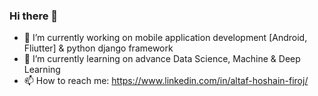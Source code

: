 ### Hi there 👋

- 🔭 I’m currently working on mobile application development [Android, Fliutter] & python django framework
- 🌱 I’m currently learning on advance Data Science, Machine & Deep Learning
- 📫 How to reach me: https://www.linkedin.com/in/altaf-hoshain-firoj/

<!--
**firojandev/firojandev** is a ✨ _special_ ✨ repository because its `README.md` (this file) appears on your GitHub profile.

Here are some ideas to get you started:

- 🔭 I’m currently working on python django framework & machine learning
- 🌱 I’m currently learning on Data Science & Deep Learning
- 📫 How to reach me: https://www.linkedin.com/in/altaf-hoshain-firoj/
-->
